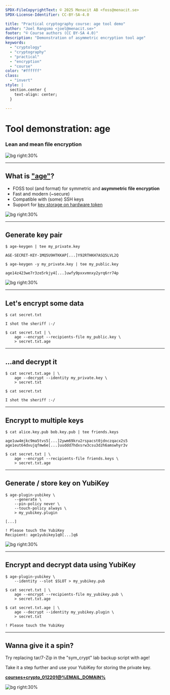 ```yaml
---
SPDX-FileCopyrightText: © 2025 Menacit AB <foss@menacit.se>
SPDX-License-Identifier: CC-BY-SA-4.0

title: "Practical cryptography course: age tool demo"
author: "Joel Rangsmo <joel@menacit.se>"
footer: "© Course authors (CC BY-SA 4.0)"
description: "Demonstration of asymmetric encryption tool age"
keywords:
  - "cryptology"
  - "cryptography"
  - "practical"
  - "encryption"
  - "course"
color: "#ffffff"
class:
  - "invert"
style: |
  section.center {
    text-align: center;
  }

---
```

<!-- _footer: "%ATTRIBUTION_PREFIX% Jonathan Miske (CC BY-SA 2.0)" -->
# Tool demonstration: age
### Lean and mean file encryption

![bg right:30%](images/22-silo.jpg)

---
<!-- _footer: "%ATTRIBUTION_PREFIX% Jonathan Miske (CC BY-SA 2.0)" -->
## What is ["age"](https://age-encryption.org/)?
- FOSS tool (and format) for symmetric and **asymmetric file encryption**
- Fast and modern (\~secure)
- Compatible with (some) SSH keys
- Support for [key storage on hardware token](https://github.com/str4d/age-plugin-yubikey)

![bg right:30%](images/22-silo.jpg)

---
<!-- _footer: "%ATTRIBUTION_PREFIX% Stig Nygaard (CC BY 2.0)" -->
## Generate key pair
```
$ age-keygen | tee my_private.key

AGE-SECRET-KEY-1MQ5U9HTKKAP[...]Y92RTHKH7ASQ5LVL2Q
```

```
$ age-keygen -y my_private.key | tee my_public.key

age14z423we7r3ze5rkjy4[...]uwfy9pxxvmnxy2yrq6rr74p
```

![bg right:30%](images/22-grey_heron.jpg)

---
## Let's encrypt some data
```
$ cat secret.txt

I shot the sheriff :-/
```

```
$ cat secret.txt | \
	age --encrypt --recipients-file my_public.key \
	> secret.txt.age
```

---
## ...and decrypt it
```
$ cat secret.txt.age | \
	age --decrypt --identity my_private.key \
	> secret.txt
```

```
$ cat secret.txt

I shot the sheriff :-/
```

---
## Encrypt to multiple keys
```
$ cat alice.key.pub bob.key.pub | tee friends.keys

age1uw4mjkc9ma5tvs5[...]2ywm69kru2rspacst0jdnczqacx2s5
age1eut64dvujqfmw6e[...]uuddd7hdxsrw3csu3dzh6amswhyr3v
```

```
$ cat secret.txt | \
	age --encrypt --recipients-file friends.keys \
	> secret.txt.age
```

---
<!-- _footer: "%ATTRIBUTION_PREFIX% Yubinerd (CC BY-SA 4.0)" -->
## Generate / store key on YubiKey
```
$ age-plugin-yubikey \
	--generate \
	--pin-policy never \
	--touch-policy always \
	> my_yubikey.plugin

[...]

! Please touch the YubiKey
Recipient: age1yubikey1q0[...]q6
```

![bg right:30%](images/22-yubikey.jpg)

---
## Encrypt and decrypt data using YubiKey
```
$ age-plugin-yubikey \
	--identity --slot $SLOT > my_yubikey.pub

$ cat secret.txt | \
	age --encrypt --recipients-file my_yubikey.pub \
	> secret.txt.age
```

```
$ cat secret.txt.age | \
	age --decrypt --identity my_yubikey.plugin \
	> secret.txt
	
! Please touch the YubiKey
```

---
<!-- _footer: "%ATTRIBUTION_PREFIX% Jonathan Miske (CC BY-SA 2.0)" -->
## Wanna give it a spin?
Try replacing tar/7-Zip in the
"sym\_crypt" lab backup script with age!

Take it a step further and use your
YubiKey for storing the private key.
  
**[courses+crypto_012201@%EMAIL_DOMAIN%](mailto:courses+crypto_012201@%EMAIL_DOMAIN%)**

![bg right:30%](images/22-silo.jpg)
